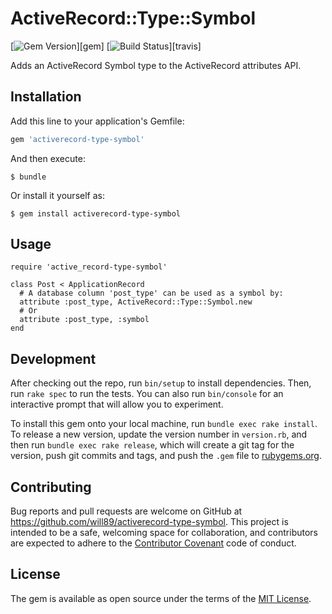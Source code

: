 # ActiveRecord::Type::Symbol
[![Gem Version](https://badge.fury.io/rb/activerecord-type-symbol.svg)][gem]
[![Build Status](https://secure.travis-ci.org/will89/activerecord-type-symbol.svg?branch=master)][travis]

Adds an ActiveRecord Symbol type to the ActiveRecord attributes API.

## Installation

Add this line to your application's Gemfile:

```ruby
gem 'activerecord-type-symbol'
```

And then execute:

    $ bundle

Or install it yourself as:

    $ gem install activerecord-type-symbol

## Usage

```
require 'active_record-type-symbol'

class Post < ApplicationRecord
  # A database column 'post_type' can be used as a symbol by: 
  attribute :post_type, ActiveRecord::Type::Symbol.new
  # Or
  attribute :post_type, :symbol 
end
```

## Development

After checking out the repo, run `bin/setup` to install dependencies. Then, run `rake spec` to run the tests. You can also run `bin/console` for an interactive prompt that will allow you to experiment.

To install this gem onto your local machine, run `bundle exec rake install`. To release a new version, update the version number in `version.rb`, and then run `bundle exec rake release`, which will create a git tag for the version, push git commits and tags, and push the `.gem` file to [rubygems.org](https://rubygems.org).

## Contributing

Bug reports and pull requests are welcome on GitHub at https://github.com/will89/activerecord-type-symbol. This project is intended to be a safe, welcoming space for collaboration, and contributors are expected to adhere to the [Contributor Covenant](http://contributor-covenant.org) code of conduct.


## License

The gem is available as open source under the terms of the [MIT License](http://opensource.org/licenses/MIT).

